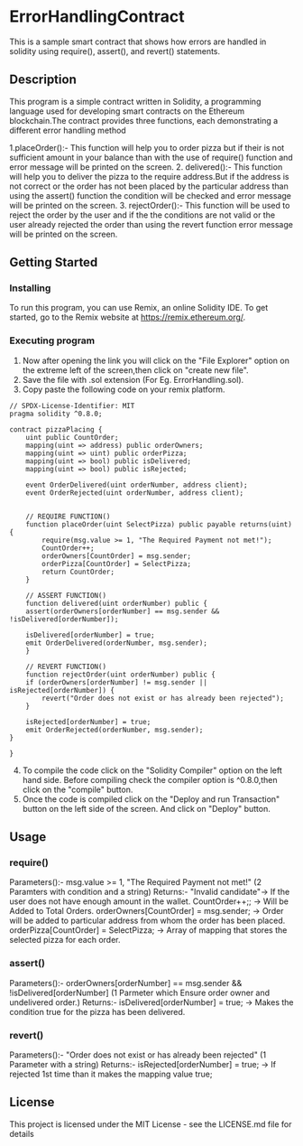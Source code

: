 # ErrorHandlingContract
This is a sample smart contract that shows how errors are handled in solidity using require(), assert(), and revert() statements.

## Description
This program is a simple contract written in Solidity, a programming language used for developing smart contracts on the Ethereum blockchain.The contract provides three functions, each demonstrating a different error handling method

1.placeOrder():- This function will help you to order pizza but if their is not sufficient amount in your balance than with the use of require() function and error message will be printed on the screen.
2. delivered():- This function will help you to deliver the pizza to the require address.But if the address is not correct or the order has not been placed by the particular address than using the assert() function the condition will be checked and error message will be printed on the screen. 
3. rejectOrder():- This function will be used to reject the order by the user and if the the conditions are not valid or the user already rejected the order than using the revert function error message will be printed on the screen.

## Getting Started

### Installing
To run this program, you can use Remix, an online Solidity IDE. To get started, go to the Remix website at https://remix.ethereum.org/.

### Executing program
1. Now after opening the link you will click on the "File Explorer" option on the extreme left of the screen,then click on "create new file".
2. Save the file with .sol extension (For Eg. ErrorHandling.sol).
3. Copy paste the following code on your remix platform.

```
// SPDX-License-Identifier: MIT
pragma solidity ^0.8.0;

contract pizzaPlacing {
    uint public CountOrder;
    mapping(uint => address) public orderOwners;
    mapping(uint => uint) public orderPizza;
    mapping(uint => bool) public isDelivered;
    mapping(uint => bool) public isRejected;
    
    event OrderDelivered(uint orderNumber, address client);
    event OrderRejected(uint orderNumber, address client);
    

    // REQUIRE FUNCTION()
    function placeOrder(uint SelectPizza) public payable returns(uint) {
        require(msg.value >= 1, "The Required Payment not met!");
        CountOrder++;
        orderOwners[CountOrder] = msg.sender;
        orderPizza[CountOrder] = SelectPizza;
        return CountOrder;
    }
    
    // ASSERT FUNCTION()
    function delivered(uint orderNumber) public {
    assert(orderOwners[orderNumber] == msg.sender && !isDelivered[orderNumber]);
    
    isDelivered[orderNumber] = true;
    emit OrderDelivered(orderNumber, msg.sender);
    }

    // REVERT FUNCTION()
    function rejectOrder(uint orderNumber) public {
    if (orderOwners[orderNumber] != msg.sender || isRejected[orderNumber]) {
        revert("Order does not exist or has already been rejected");
    }

    isRejected[orderNumber] = true;
    emit OrderRejected(orderNumber, msg.sender);
}

}
```
4. To compile the code click on the "Solidity Compiler" option on the left hand side. Before compiling check the compiler option is ^0.8.0,then click on the "compile" button.
5. Once the code is compiled click on the "Deploy and run Transaction" button on the left side of the screen. And click on "Deploy" button.

## Usage
### require()
Parameters():- msg.value >= 1, "The Required Payment not met!" (2 Paramters with condition and a string)
Returns:- "Invalid candidate"-> If the user does not have enough amount in the wallet.
           CountOrder++;; -> Will be Added to Total Orders.
           orderOwners[CountOrder] = msg.sender; -> Order will be added to particular address from whom the order has been placed.
           orderPizza[CountOrder] = SelectPizza; -> Array of mapping that stores the selected pizza for each order. 

### assert()
Parameters():- orderOwners[orderNumber] == msg.sender && !isDelivered[orderNumber] (1 Parmeter which Ensure order owner and undelivered order.)
Returns:- isDelivered[orderNumber] = true; -> Makes the condition true for the pizza has been delivered.

### revert()
Parameters():- "Order does not exist or has already been rejected" (1 Parameter with a string)
Returns:- isRejected[orderNumber] = true; -> If rejected 1st time than it makes the mapping value true;

## License

This project is licensed under the MIT License - see the LICENSE.md file for details
